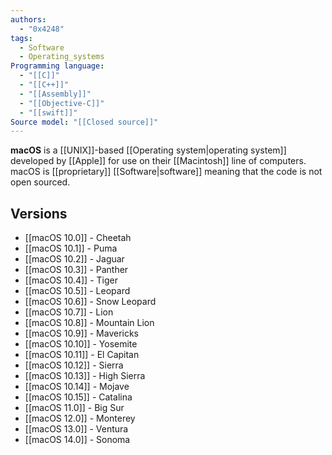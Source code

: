 ```yaml
---
authors:
  - "0x4248"
tags:
  - Software
  - Operating_systems
Programming language:
  - "[[C]]"
  - "[[C++]]"
  - "[[Assembly]]"
  - "[[Objective-C]]"
  - "[[swift]]"
Source model: "[[Closed source]]"
---
```

**macOS** is a [[UNIX]]-based [[Operating system|operating system]] developed by [[Apple]] for use on their [[Macintosh]] line of computers. macOS is [[proprietary]] [[Software|software]] meaning that the code is not open sourced.
## Versions
- [[macOS 10.0]] - Cheetah
- [[macOS 10.1]] - Puma
- [[macOS 10.2]] - Jaguar
- [[macOS 10.3]] - Panther
- [[macOS 10.4]] - Tiger
- [[macOS 10.5]] - Leopard
- [[macOS 10.6]] - Snow Leopard
- [[macOS 10.7]] - Lion
- [[macOS 10.8]] - Mountain Lion
- [[macOS 10.9]] - Mavericks
- [[macOS 10.10]] - Yosemite
- [[macOS 10.11]] - El Capitan
- [[macOS 10.12]] - Sierra
- [[macOS 10.13]] - High Sierra
- [[macOS 10.14]] - Mojave
- [[macOS 10.15]] - Catalina
- [[macOS 11.0]] - Big Sur
- [[macOS 12.0]] - Monterey
- [[macOS 13.0]] - Ventura
- [[macOS 14.0]] - Sonoma